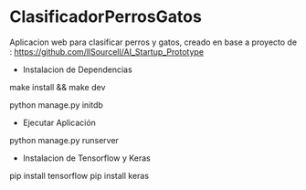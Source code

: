 # ClasificadorPerrosGatos

 Aplicacion web para clasificar perros y gatos, creado en base a proyecto de :
 https://github.com/llSourcell/AI_Startup_Prototype
 
 * Instalacion de Dependencias 
 
 make install && make dev
 
 python manage.py initdb
 
* Ejecutar Aplicación
 
 python manage.py runserver
 
 * Instalacion de Tensorflow y Keras
 
 pip install tensorflow
 pip install keras
